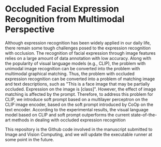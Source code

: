 # Occluded Facial Expression Recognition from Multimodal Perspective
Although expression recognition has been widely applied in our daily life, there remain some tough challenges posed to the expression recognition with occlusion. The recognition of facial expression through image features relies on a large amount of data annotation with low accuracy. Along with the popularity of visual language models (e.g., CLIP), the problem with unimodal image recognition can be converted into the problem with multimodal graphical matching. Thus, the problem with occluded  expression recognition can be converted into a problem of matching image and text descriptions, such as "This is a face image that may be partially occluded. Expression on the image is [class]". However, the effect of image matching is affected by the prompt. Therefore, to address this problem for CLIP, we introduce soft prompt based on a multilayer perceptron on the CLIP image encoder, based on the soft prompt introduced by CoOp on the text encoder. According to the experimental results, the visual language model based on CLIP and soft prompt outperforms the current state-of-the-art methods in dealing with occluded expression recognition

This repository is the Github code involved in the manuscript submitted to Image and Vision Computing, and we will update the executable runner at some point in the future.

